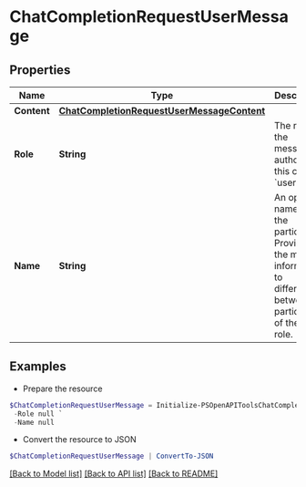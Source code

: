 # ChatCompletionRequestUserMessage
## Properties

Name | Type | Description | Notes
------------ | ------------- | ------------- | -------------
**Content** | [**ChatCompletionRequestUserMessageContent**](ChatCompletionRequestUserMessageContent.md) |  | 
**Role** | **String** | The role of the messages author, in this case &#x60;user&#x60;. | 
**Name** | **String** | An optional name for the participant. Provides the model information to differentiate between participants of the same role. | [optional] 

## Examples

- Prepare the resource
```powershell
$ChatCompletionRequestUserMessage = Initialize-PSOpenAPIToolsChatCompletionRequestUserMessage  -Content null `
 -Role null `
 -Name null
```

- Convert the resource to JSON
```powershell
$ChatCompletionRequestUserMessage | ConvertTo-JSON
```

[[Back to Model list]](../README.md#documentation-for-models) [[Back to API list]](../README.md#documentation-for-api-endpoints) [[Back to README]](../README.md)

